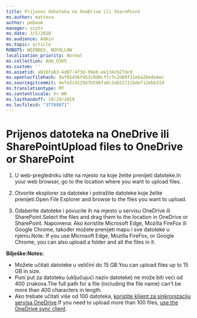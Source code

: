 ```yaml
---
title: Prijenos datoteka na OneDrive ili SharePoint
ms.author: matteva
author: pebaum
manager: scotv
ms.date: 3/5/2018
ms.audience: Admin
ms.topic: article
ROBOTS: NOINDEX, NOFOLLOW
localization_priority: Normal
ms.collection: Adm_O365
ms.custom: ''
ms.assetid: a016fa63-4d87-4f3d-99eb-ee134cb27dc0
ms.openlocfilehash: 9af01456f453c0d0cffc7c2d89f11eba2beda4ec
ms.sourcegitcommit: defe2c412567b596fa8c3ab52111bde712ebb314
ms.translationtype: MT
ms.contentlocale: hr-HR
ms.lasthandoff: 10/29/2019
ms.locfileid: "37769871"
---
```

# <a name="upload-files-to-onedrive-or-sharepoint"></a><span data-ttu-id="2f5e1-102">Prijenos datoteka na OneDrive ili SharePoint</span><span class="sxs-lookup"><span data-stu-id="2f5e1-102">Upload files to OneDrive or SharePoint</span></span>

1. <span data-ttu-id="2f5e1-103">U web-pregledniku idite na mjesto na koje želite prenijeti datoteke.</span><span class="sxs-lookup"><span data-stu-id="2f5e1-103">In your web browser, go to the location where you want to upload files.</span></span>
    
2. <span data-ttu-id="2f5e1-104">Otvorite eksplorer za datoteke i potražite datoteke koje želite prenijeti.</span><span class="sxs-lookup"><span data-stu-id="2f5e1-104">Open File Explorer and browse to the files you want to upload.</span></span>
    
3. <span data-ttu-id="2f5e1-105">Odaberite datoteke i povucite ih na mjesto u servisu OneDrive ili SharePoint.</span><span class="sxs-lookup"><span data-stu-id="2f5e1-105">Select the files and drag them to the location in OneDrive or SharePoint.</span></span> <span data-ttu-id="2f5e1-106">Napomena: Ako koristite Microsoft Edge, Mozilla FireFox ili Google Chrome, također možete prenijeti mapu i sve datoteke u njemu.</span><span class="sxs-lookup"><span data-stu-id="2f5e1-106">Note: If you use Microsoft Edge, Mozilla FireFox, or Google Chrome, you can also upload a folder and all the files in it.</span></span>
    
<span data-ttu-id="2f5e1-107">**Bilješke:**</span><span class="sxs-lookup"><span data-stu-id="2f5e1-107">**Notes:**</span></span>
- <span data-ttu-id="2f5e1-108">Možete učitati datoteke u veličini do 15 GB.</span><span class="sxs-lookup"><span data-stu-id="2f5e1-108">You can upload files up to 15 GB in size.</span></span> 
- <span data-ttu-id="2f5e1-109">Puni put za datoteku (uključujući naziv datoteke) ne može biti veći od 400 znakova.</span><span class="sxs-lookup"><span data-stu-id="2f5e1-109">The full path for a file (including the file name) can't be more than 400 characters in length.</span></span> 
- <span data-ttu-id="2f5e1-110">Ako trebate učitati više od 100 datoteka, [koristite klijent za sinkronizaciju servisa OneDrive](https://go.microsoft.com/fwlink/?linkid=866427).</span><span class="sxs-lookup"><span data-stu-id="2f5e1-110">If you need to upload more than 100 files, [use the OneDrive sync client](https://go.microsoft.com/fwlink/?linkid=866427).</span></span> 
  

